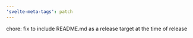 ```yaml
---
'svelte-meta-tags': patch
---
```


chore: fix to include README.md as a release target at the time of release
